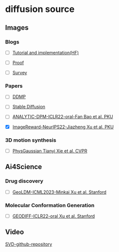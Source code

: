 # diffusion source

## Images

### Blogs
- [ ] [Tutorial and implementation(HF)](https://huggingface.co/blog/annotated-diffusion)

- [ ] [Proof](https://lilianweng.github.io/posts/2021-07-11-diffusion-models/)

- [ ] [Survey](https://theaisummer.com/diffusion-models/?fbclid=IwAR1BIeNHqa3NtC8SL0sKXHATHklJYphNH-8IGNoO3xZhSKM_GYcvrrQgB0o)

### Papers

- [ ] [DDMP](https://arxiv.org/abs/2006.11239)

- [ ] [Stable Diffusion](https://arxiv.org/abs/2112.10752)

- [ ] [ANALYTIC-DPM-ICLR22-oral-Fan Bao et al. PKU](https://openreview.net/forum?id=0xiJLKH-ufZ)
- [x] [ImageReward-NeurIPS22-Jiazheng Xu et al. PKU](https://arxiv.org/abs/2304.05977)

### 3D motion synthesis
- [ ] [PhysGaussian Tianyi Xie et al. CVPR](https://arxiv.org/abs/2311.12198)

## Ai4Science

### Drug discovery

- [ ] [GeoLDM-ICML2023-Minkai Xu et al. Stanford](https://arxiv.org/abs/2305.01140)

### Molecular Conformation Generation

- [ ] [GEODIFF-ICLR22-oral Xu et al. Stanford](https://openreview.net/forum?id=PzcvxEMzvQC)

## Video

[SVD-github-repository](https://github.com/Stability-AI/generative-models)
